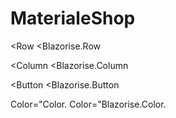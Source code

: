 # MaterialeShop

<Row
<Blazorise.Row

</Row>
</Blazorise.Row>

<Column
<Blazorise.Column

</Column>
</Blazorise.Column>

<Button
<Blazorise.Button

</Button>
</Blazorise.Button>

Color="Color.
Color="Blazorise.Color.